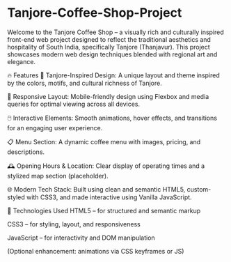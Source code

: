 # Tanjore-Coffee-Shop-Project
Welcome to the Tanjore Coffee Shop – a visually rich and culturally inspired front-end web project designed to reflect the traditional aesthetics and hospitality of South India, specifically Tanjore (Thanjavur). This project showcases modern web design techniques blended with regional art and elegance.

🔥 Features
🎨 Tanjore-Inspired Design: A unique layout and theme inspired by the colors, motifs, and cultural richness of Tanjore.

📱 Responsive Layout: Mobile-friendly design using Flexbox and media queries for optimal viewing across all devices.

🖱️ Interactive Elements: Smooth animations, hover effects, and transitions for an engaging user experience.

📋 Menu Section: A dynamic coffee menu with images, pricing, and descriptions.

🕰️ Opening Hours & Location: Clear display of operating times and a stylized map section (placeholder).

🌐 Modern Tech Stack: Built using clean and semantic HTML5, custom-styled with CSS3, and made interactive using Vanilla JavaScript.

🚀 Technologies Used
HTML5 – for structured and semantic markup

CSS3 – for styling, layout, and responsiveness

JavaScript – for interactivity and DOM manipulation

(Optional enhancement: animations via CSS keyframes or JS)
